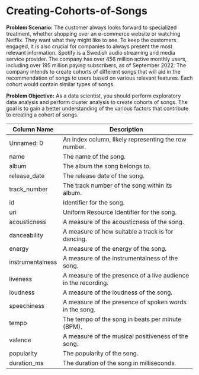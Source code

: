 # Creating-Cohorts-of-Songs 

**Problem Scenario:** The customer always looks forward to specialized treatment, whether shopping over an e-commerce website or watching Netflix. They want what they might like to see. To keep the customers engaged, it is also crucial for companies to always present the most relevant information. Spotify is a Swedish audio streaming and media service provider. The company has over 456 million active monthly users, including over 195 million paying subscribers, as of September 2022. The company intends to create cohorts of different songs that will aid in the recommendation of songs to users based on various relevant features. Each cohort would contain similar types of songs.

**Problem Objective:**
As a data scientist, you should perform exploratory data analysis and perform cluster analysis to create cohorts of songs. The goal is to gain a better understanding of the various factors that contribute to creating a cohort of songs.

| Column Name       | Description                                                |
|-------------------|------------------------------------------------------------|
| Unnamed: 0        | An index column, likely representing the row number.       |
| name              | The name of the song.                                      |
| album             | The album the song belongs to.                             |
| release_date      | The release date of the song.                              |
| track_number      | The track number of the song within its album.             |
| id                | Identifier for the song.                                   |
| uri               | Uniform Resource Identifier for the song.                   |
| acousticness      | A measure of the acousticness of the song.                 |
| danceability      | A measure of how suitable a track is for dancing.          |
| energy            | A measure of the energy of the song.                       |
| instrumentalness  | A measure of the instrumentalness of the song.             |
| liveness          | A measure of the presence of a live audience in the recording. |
| loudness          | A measure of the loudness of the song.                     |
| speechiness       | A measure of the presence of spoken words in the song.     |
| tempo             | The tempo of the song in beats per minute (BPM).           |
| valence           | A measure of the musical positiveness of the song.          |
| popularity        | The popularity of the song.                                |
| duration_ms       | The duration of the song in milliseconds.                  |

